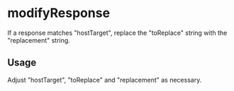 # modifyResponse

If a response matches "hostTarget", replace the "toReplace" string with the "replacement" string.

## Usage

Adjust "hostTarget", "toReplace" and "replacement" as necessary.

